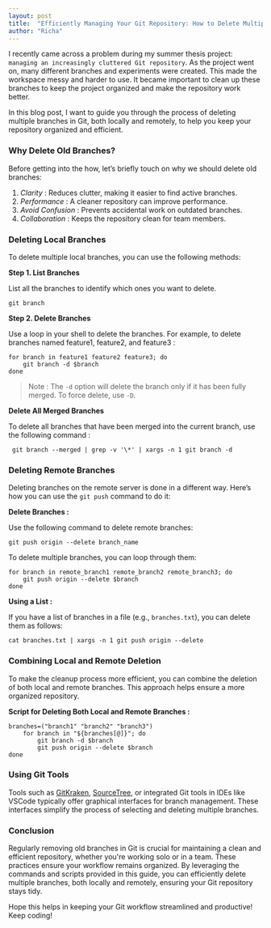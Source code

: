 ```yaml
---
layout: post
title:  "Efficiently Managing Your Git Repository: How to Delete Multiple Branches "
author: "Richa"
---
```



I recently came across a problem during my summer thesis project: `managing an increasingly cluttered Git repository`. As the project went on, many different branches and experiments were created. This made the workspace messy and harder to use. It became important to clean up these branches to keep the project organized and make the repository work better.

In this blog post, I want to guide you through the process of deleting multiple branches in Git, both locally and remotely, to help you keep your repository organized and efficient.


### Why Delete Old Branches?

Before getting into the how, let’s briefly touch on why we should delete old branches:

1. _Clarity_ : Reduces clutter, making it easier to find active branches.
2. _Performance_ : A cleaner repository can improve performance.
3. _Avoid Confusion_ : Prevents accidental work on outdated branches.
4. _Collaboration_ : Keeps the repository clean for team members.

### Deleting Local Branches

To delete multiple local branches, you can use the following methods:


**Step 1. List Branches**

List all the branches to identify which ones you want to delete.

```shell
git branch
```

**Step 2. Delete Branches**

Use a loop in your shell to delete the branches. For example, to delete branches named feature1, feature2, and feature3 :

```shell
for branch in feature1 feature2 feature3; do
    git branch -d $branch
done
```

> Note : The `-d` option will delete the branch only if it has been fully merged. To force delete, use `-D`.


**Delete All Merged Branches**

To delete all branches that have been merged into the current branch, use the following command :

```shell
 git branch --merged | grep -v '\*' | xargs -n 1 git branch -d
```

### Deleting Remote Branches

Deleting branches on the remote server is done in a different way. Here’s how you can use the `git push` command to do it:


**Delete Branches :**

Use the following command to delete remote branches:

```shell
git push origin --delete branch_name
```

To delete multiple branches, you can loop through them:

```shell
for branch in remote_branch1 remote_branch2 remote_branch3; do
	git push origin --delete $branch
done
```

**Using a List :**

If you have a list of branches in a file (e.g., `branches.txt`), you can delete them as follows:

```shell
cat branches.txt | xargs -n 1 git push origin --delete
```

### Combining Local and Remote Deletion

To make the cleanup process more efficient, you can combine the deletion of both local and remote branches. This approach helps ensure a more organized repository.

**Script for Deleting Both Local and Remote Branches :**

```shell
branches=("branch1" "branch2" "branch3")
	for branch in "${branches[@]}"; do
		git branch -d $branch
		git push origin --delete $branch
done
```

###  Using Git Tools

Tools such as [GitKraken](https://www.gitkraken.com/), [SourceTree](https://www.sourcetreeapp.com/), or integrated Git tools in IDEs like VSCode typically offer graphical interfaces for branch management. These interfaces simplify the process of selecting and deleting multiple branches.

### Conclusion

Regularly removing old branches in Git is crucial for maintaining a clean and efficient repository, whether you're working solo or in a team. These practices ensure your workflow remains organized. By leveraging the commands and scripts provided in this guide, you can efficiently delete multiple branches, both locally and remotely, ensuring your Git repository stays tidy.

Hope this helps in keeping your Git workflow streamlined and productive! Keep coding!